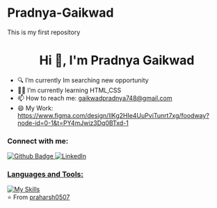 # Pradnya-Gaikwad
This is my first repository
 <h1 align="center">Hi 👋, I'm Pradnya Gaikwad</h1>

- 🔍 I’m currently Im searching new opportunity
- 👩‍💻 I’m currently learning HTML,CSS
- 📫 How to reach me: gaikwadpradnya748@gmail.com
- 😄 My Work: https://www.figma.com/design/IlKg2HIe4UuPviTunrt7xg/foodway?node-id=0-1&t=PY4mJwiz3Dq0BTxd-1
### Connect with me:
<div id="badges">
  <a href="https://github.com/praharsh0507">
    <img src="https://img.shields.io/badge/Github-white?style=for-the-badge&logo=Github&logoColor=black" alt="Github Badge"/>
  </a>
  <a href="https://www.linkedin.com/in/pradnya-powar-b93660261?utm_source=share&utm_campaign=share_via&utm_content=profile&utm_medium=android_app">
    <img src="https://img.shields.io/badge/LinkedIn-blue?style=for-the-badge&logo=LinkedIn&logoColor=white" alt="LinkedIn"/>
</div>

### Languages and Tools:
[![My Skills](https://skillicons.dev/icons?i=photoshop,github,figma)](https://skillicons.dev)
<br>
⭐️ From [praharsh0507](https://github.com/praharsh0507)
